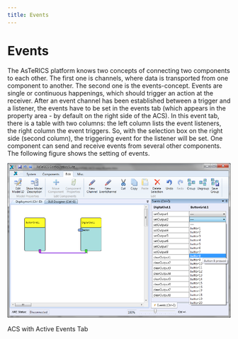 ```yaml
---
title: Events
---
```


# Events

The AsTeRICS platform knows two concepts of connecting two components to each other. The first one is channels, where data is transported from one component to another. The second one is the events-concept. Events are single or continuous happenings, which should trigger an action at the receiver. After an event channel has been established between a trigger and a listener, the events have to be set in the events tab (which appears in the property area - by default on the right side of the ACS). In this event tab, there is a table with two columns: the left column lists the event listeners, the right column the event triggers. So, with the selection box on the right side (second column), the triggering event for the listener will be set. One component can send and receive events from several other components. The following figure shows the setting of events.

![Screenshot: ACS with Active Events Tab](./img/ACS_with_Active_Events_Tab.png "Screenshot: ACS with Active Events Tab")

ACS with Active Events Tab
